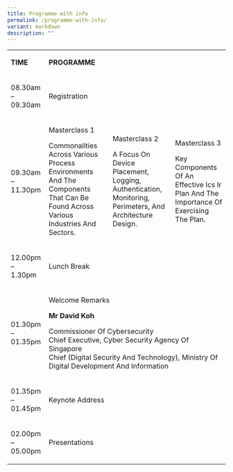 ```yaml
---
title: Programme with info
permalink: /programme-with-info/
variant: markdown
description: ""
---
```

<table style="minWidth: 175px">
<colgroup>
<col>
<col>
<col>
<col>
<col>
<col>
<col>
</colgroup>
<tbody>
<tr>
<td rowspan="1" colspan="1">
<p><strong>TIME</strong>
</p>
</td>
<td rowspan="1" colspan="4">
<p><strong>PROGRAMME</strong>
</p>
</td>
<td rowspan="1" colspan="1">
<p></p>
</td>
<td rowspan="1" colspan="1">
<p></p>
</td>
</tr>
<tr>
<td rowspan="1" colspan="1">
<p>08.30am – 09.30am</p>
</td>
<td rowspan="1" colspan="4">
<p>Registration</p>
<p></p>
</td>
<td rowspan="1" colspan="1">
<p></p>
</td>
<td rowspan="1" colspan="1">
<p></p>
</td>
</tr>
<tr>
<td rowspan="1" colspan="1">
<p>09.30am – 11.30pm</p>
</td>
<td rowspan="1" colspan="4">
<p>Masterclass 1</p>
<p></p>
<p>Commonalities Across Various Process Environments And The Components That
Can Be Found Across Various Industries And Sectors.</p>
<p></p>
<p></p>
</td>
<td rowspan="1" colspan="1">
<p>Masterclass 2</p>
<p></p>
<p>A Focus On Device Placement, Logging, Authentication, Monitoring, Perimeters,
And Architecture Design.</p>
<p></p>
<p></p>
</td>
<td rowspan="1" colspan="1">
<p>Masterclass 3</p>
<p></p>
<p>Key Components Of An Effective Ics Ir Plan And The Importance Of Exercising
The Plan.</p>
</td>
</tr>
<tr>
<td rowspan="1" colspan="1">
<p>12.00pm – 1.30pm</p>
</td>
<td rowspan="1" colspan="4">
<p>Lunch Break</p>
<p></p>
</td>
<td rowspan="1" colspan="1">
<p></p>
</td>
<td rowspan="1" colspan="1">
<p></p>
</td>
</tr>
<tr>
<td rowspan="1" colspan="1">
<p>01.30pm – 01.35pm</p>
</td>
<td rowspan="1" colspan="6">
<p>Welcome Remarks</p>
<p></p>
<p><strong>Mr David Koh</strong>
</p>
<p>Commissioner Of Cybersecurity
<br>Chief Executive, Cyber Security Agency Of Singapore
<br>Chief (Digital Security And Technology), Ministry Of Digital Development
And Information</p>
<p></p>
</td>
</tr>
<tr>
<td rowspan="1" colspan="1">
<p>01.35pm – 01.45pm</p>
</td>
<td rowspan="1" colspan="4">
<p>Keynote Address</p>
<p></p>
</td>
<td rowspan="1" colspan="1">
<p></p>
</td>
<td rowspan="1" colspan="1">
<p></p>
</td>
</tr>
<tr>
<td rowspan="1" colspan="1">
<p>02.00pm – 05.00pm</p>
</td>
<td rowspan="1" colspan="4">
<p>Presentations</p>
</td>
<td rowspan="1" colspan="1">
<p></p>
</td>
<td rowspan="1" colspan="1">
<p></p>
</td>
</tr>
</tbody>
</table>
<p></p>